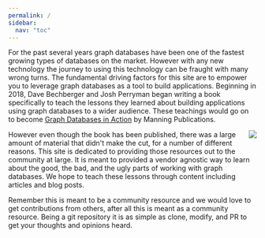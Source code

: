 ```yaml
---
permalink: /
sidebar:
  nav: "toc"
---
```

For the past several years graph databases have been one of the fastest growing types of databases on the market.  However with any new technology the journey to using this technology can be fraught with many wrong turns. The fundamental driving factors for this site are to empower you to leverage graph databases as a tool to build applications. Beginning in 2018, Dave Bechberger and Josh Perryman began writing a book specifically to teach the lessons they learned about building applications using graph databases to a wider audience.  These teachings would go on to become <a href="https://www.manning.com/books/graph-databases-in-action?a_aid=bechberger" target="_blank">Graph Databases in Action</a> by Manning Publications.  

<a href="https://www.manning.com/books/graph-databases-in-action?a_aid=bechberger" target="_blank"><img align="right" src="https://images.manning.com/360/480/resize/book/4/01800c9-9a45-4d41-9c38-a4c61d042558/Bechberger-GD-HI.png"></a>

However even though the book has been published, there was a large amount of material that didn't make the cut, for a number of different reasons.  This site is dedicated to providing those resources out to the community at large.  It is meant to provided a vendor agnostic way to learn about the good, the bad, and the ugly parts of working with graph databases.  We hope to teach these lessons through content including articles and blog posts.  

Remember this is meant to be a community resource and we would love to get contributions from others, after all this is meant as a community resource.  Being a git repository it is as simple as clone, modify, and PR to get your thoughts and opinions heard.